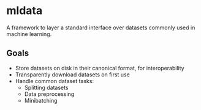 # mldata

A framework to layer a standard interface over datasets commonly used in
machine learning.

## Goals

* Store datasets on disk in their canonical format, for interoperability
* Transparently download datasets on first use
* Handle common dataset tasks:
  * Splitting datasets
  * Data preprocessing
  * Minibatching
